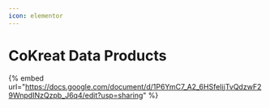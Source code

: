 ```yaml
---
icon: elementor
---
```


# CoKreat Data Products



{% embed url="https://docs.google.com/document/d/1P6YmC7_A2_6HSfeIijTvQdzwF29WnpdINzQzpb_J6q4/edit?usp=sharing" %}
